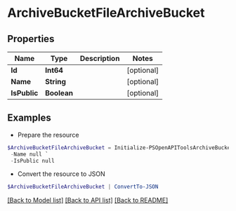# ArchiveBucketFileArchiveBucket
## Properties

Name | Type | Description | Notes
------------ | ------------- | ------------- | -------------
**Id** | **Int64** |  | [optional] 
**Name** | **String** |  | [optional] 
**IsPublic** | **Boolean** |  | [optional] 

## Examples

- Prepare the resource
```powershell
$ArchiveBucketFileArchiveBucket = Initialize-PSOpenAPIToolsArchiveBucketFileArchiveBucket  -Id null `
 -Name null `
 -IsPublic null
```

- Convert the resource to JSON
```powershell
$ArchiveBucketFileArchiveBucket | ConvertTo-JSON
```

[[Back to Model list]](../README.md#documentation-for-models) [[Back to API list]](../README.md#documentation-for-api-endpoints) [[Back to README]](../README.md)


